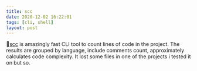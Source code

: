 ```yaml
---
title: scc
date: 2020-12-02 16:22:01
tags: [cli, shell]
layout: post
---
```


🐚[scc](https://github.com/boyter/scc) is amazingly fast CLI tool to count lines of code in the project. The results are grouped by language, include comments count, approximately calculates code complexity. It lost some files in one of the projects i tested it on but so.
